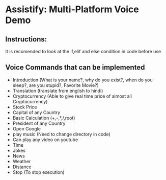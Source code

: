# Assistify: Multi-Platform Voice Demo
## Instructions:
It is recomended to look at the if,elif and else condition in code before use
## Voice Commands that can be implemented
* Introduction (What is your name?, why do you exist?, when do you sleep?, are you stupid?, Favorite Movie?)
* Translation (translate from english to hindi)
* Cryptocurrency (Able to give real time price of almost all Cryptocurrency)
* Stock Price
* Capital of any Country
* Basic Calculation (+,-,*,/,root)
* President of any Country
* Open Google
* play music (Need to change directory in code)
* Can play any video on youtube
* Time
* Jokes
* News
* Weather
* Distance
* Stop (To stop execution) 
